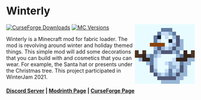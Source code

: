 # Winterly

<img align="right" width="160" src="src/main/resources/assets/winterly/icon.png">

[![CurseForge Downloads](https://cf.way2muchnoise.eu/full_winterly_downloads.svg)](https://curseforge.com/minecraft/mc-mods/winterly)
[![MC Versions](https://cf.way2muchnoise.eu/versions/winterly.svg)](https://curseforge.com/minecraft/mc-mods/winterly)

Winterly is a Minecraft mod for fabric loader. The mod is revolving around winter and holiday themed things. This simple mod will add some decorations that you can build with and cosmetics that you can wear. For example, the Santa hat or presents under the Christmas tree. This project participated in WinterJam 2021.

#### [Discord Server](https://discord.gg/DcemWeskeZ) | [Modrinth Page](https://modrinth.com/mod/winterly) | [CurseForge Page](https://curseforge.com/minecraft/mc-mods/winterly)
